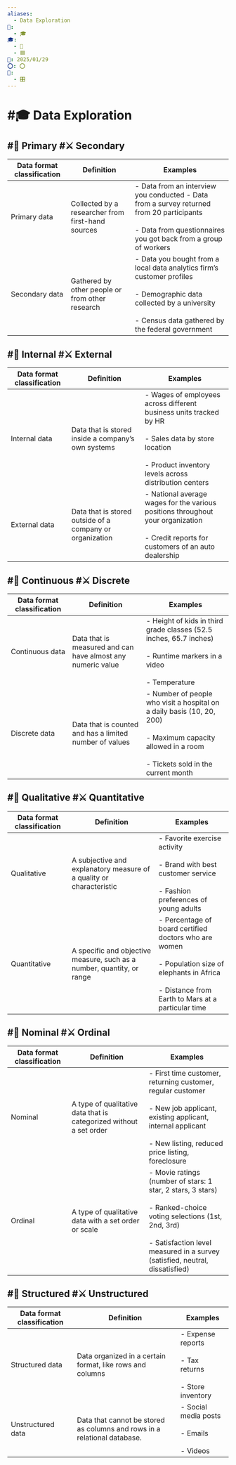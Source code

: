 ```yaml
---
aliases:
  - Data Exploration
📁:
  - 🎓
🎓:
  - 🔢
  - 🟦
📅: 2025/01/29
⭕: ⭕
🔢:
  - 🎛️
---
```

# #🎓 Data Exploration

## #🔢 Primary #⚔️ Secondary

| **Data format classification** | **Definition**                                    | **Examples**                                                                                                                                                                                 |
| ------------------------------ | ------------------------------------------------- | -------------------------------------------------------------------------------------------------------------------------------------------------------------------------------------------- |
| Primary data                   | Collected by a researcher from first-hand sources | - Data from an interview you conducted - Data from a survey returned from 20 participants <br>    <br>- Data from questionnaires you got back from a group of workers                        |
| Secondary data                 | Gathered by other people or from other research   | - Data you bought from a local data analytics firm’s customer profiles <br>    <br>- Demographic data collected by a university <br>    <br>- Census data gathered by the federal government |
## #🔢 Internal #⚔️ External

| **Data format classification** | **Definition**                                           | **Examples**                                                                                                                                                                    |
| ------------------------------ | -------------------------------------------------------- | ------------------------------------------------------------------------------------------------------------------------------------------------------------------------------- |
| Internal data                  | Data that is stored inside a company’s own systems       | - Wages of employees across different business units tracked by HR <br>    <br>- Sales data by store location<br>    <br>- Product inventory levels across distribution centers |
| External data                  | Data that is stored outside of a company or organization | - National average wages for the various positions throughout your organization<br>    <br>- Credit reports for customers of an auto dealership                                 |
## #🔢 Continuous #⚔️ Discrete

|**Data format classification**|**Definition**|**Examples**|
|---|---|---|
|Continuous data|Data that is measured and can have almost any numeric value|- Height of kids in third grade classes (52.5 inches, 65.7 inches) <br>    <br>- Runtime markers in a video<br>    <br>- Temperature|
|Discrete data|Data that is counted and has a limited number of values|- Number of people who visit a hospital on a daily basis (10, 20, 200)<br>    <br>- Maximum capacity allowed in a room <br>    <br>- Tickets sold in the current month|

## #🔢 Qualitative #⚔️ Quantitative

|**Data format classification**|**Definition**|**Examples**|
|---|---|---|
|Qualitative|A subjective and explanatory measure of a quality or characteristic|- Favorite exercise activity<br>    <br>- Brand with best customer service<br>    <br>- Fashion preferences of young adults|
|Quantitative|A specific and objective measure, such as a number, quantity, or range|- Percentage of board certified doctors who are women<br>    <br>- Population size of elephants in Africa<br>    <br>- Distance from Earth to Mars at a particular time|

## #🔢 Nominal #⚔️ Ordinal

|**Data format classification**|**Definition**|**Examples**|
|---|---|---|
|Nominal|A type of qualitative data that is categorized without a set order|- First time customer, returning customer, regular customer <br>    <br>- New job applicant, existing applicant, internal applicant <br>    <br>- New listing, reduced price listing, foreclosure|
|Ordinal|A type of qualitative data with a set order or scale|- Movie ratings (number of stars: 1 star, 2 stars, 3 stars) <br>    <br>- Ranked-choice voting selections (1st, 2nd, 3rd) <br>    <br>- Satisfaction level measured in a survey (satisfied, neutral, dissatisfied)|

## #🔢 Structured #⚔️ Unstructured

|**Data format classification**|**Definition**|**Examples**|
|---|---|---|
|Structured data|Data organized in a certain format, like rows and columns|- Expense reports <br>    <br>- Tax returns <br>    <br>- Store inventory|
|Unstructured data|Data that cannot be stored as columns and rows in a relational database.|- Social media posts <br>    <br>- Emails <br>    <br>- Videos|
